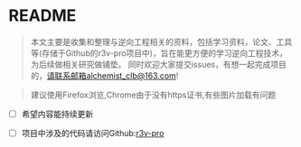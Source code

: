 # README

> 本文主要是收集和整理与逆向工程相关的资料，包括学习资料，论文、工具等(存储于Github的r3v-pro项目中)，旨在能更方便的学习逆向工程技术，为后续做相关研究做铺垫。
> 同时欢迎大家提交issues，有想一起完成项目的，请联系邮箱alchemist_clb@163.com!


> 建议使用Firefox浏览,Chrome由于没有https证书,有些图片加载有问题

- [ ] 希望内容能持续更新 

- [ ] 项目中涉及的代码请访问Github:[r3v-pro](https://github.com/smile-e3/r3v-pro)